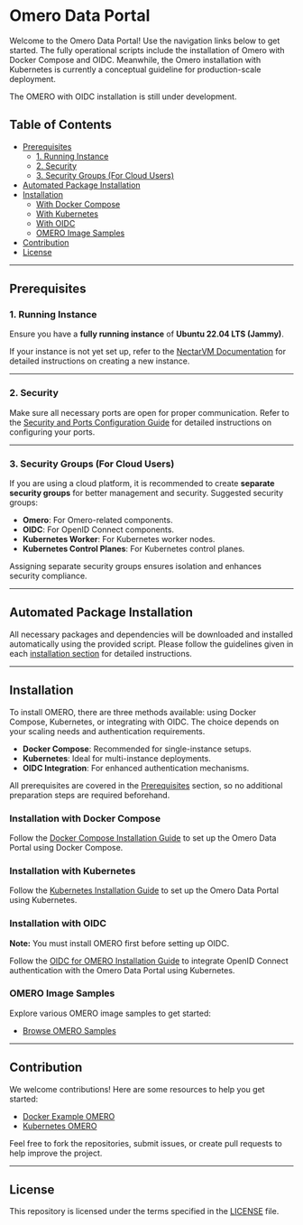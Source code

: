# Omero Data Portal

Welcome to the Omero Data Portal! Use the navigation links below to get started. The fully operational scripts include the installation of Omero with Docker Compose and OIDC. Meanwhile, the Omero installation with Kubernetes is currently a conceptual guideline for production-scale deployment.

The OMERO with OIDC installation is still under development.

## Table of Contents

- [Prerequisites](#prerequisites)
  - [1. Running Instance](#1-running-instance)
  - [2. Security](#2-security)
  - [3. Security Groups (For Cloud Users)](#3-security-groups-for-cloud-users)
- [Automated Package Installation](#automated-package-installation)
- [Installation](#installation)
  - [With Docker Compose](#installation-with-docker-compose)
  - [With Kubernetes](#installation-with-kubernetes)
  - [With OIDC](#installation-with-oidc)
  - [OMERO Image Samples](#omero-image-samples)
- [Contribution](#contribution)
- [License](#license)

---

## Prerequisites

### 1. Running Instance

Ensure you have a **fully running instance** of **Ubuntu 22.04 LTS (Jammy)**.

If your instance is not yet set up, refer to the [NectarVM Documentation](https://nectarvm.example.com/documentation) for detailed instructions on creating a new instance.

---

### 2. Security

Make sure all necessary ports are open for proper communication. Refer to the [Security and Ports Configuration Guide](SECURITY.md) for detailed instructions on configuring your ports.

---

### 3. Security Groups (For Cloud Users)

If you are using a cloud platform, it is recommended to create **separate security groups** for better management and security. Suggested security groups:

- **Omero**: For Omero-related components.
- **OIDC**: For OpenID Connect components.
- **Kubernetes Worker**: For Kubernetes worker nodes.
- **Kubernetes Control Planes**: For Kubernetes control planes.

Assigning separate security groups ensures isolation and enhances security compliance.

---

## Automated Package Installation

All necessary packages and dependencies will be downloaded and installed automatically using the provided script. Please follow the guidelines given in each [installation section](#installation) for detailed instructions.

---

## Installation

To install OMERO, there are three methods available: using Docker Compose, Kubernetes, or integrating with OIDC. The choice depends on your scaling needs and authentication requirements.

- **Docker Compose**: Recommended for single-instance setups.
- **Kubernetes**: Ideal for multi-instance deployments.
- **OIDC Integration**: For enhanced authentication mechanisms.

All prerequisites are covered in the [Prerequisites](#prerequisites) section, so no additional preparation steps are required beforehand.

### Installation with Docker Compose

Follow the [Docker Compose Installation Guide](InstallationDockerCompose/README.md) to set up the Omero Data Portal using Docker Compose.

### Installation with Kubernetes

Follow the [Kubernetes Installation Guide](InstallationKubernetes/README.md) to set up the Omero Data Portal using Kubernetes.

### Installation with OIDC

**Note:** You must install OMERO first before setting up OIDC.

Follow the [OIDC for OMERO Installation Guide](InstallationOIDC/README.md) to integrate OpenID Connect authentication with the Omero Data Portal using Kubernetes.

### OMERO Image Samples

Explore various OMERO image samples to get started:

- [Browse OMERO Samples](OmeroImageSamples/README.md)

---

## Contribution

We welcome contributions! Here are some resources to help you get started:

- [Docker Example OMERO](https://github.com/ome/docker-example-omero)
- [Kubernetes OMERO](https://github.com/manics/kubernetes-omero)

Feel free to fork the repositories, submit issues, or create pull requests to help improve the project.

---

## License

This repository is licensed under the terms specified in the [LICENSE](LICENSE) file.
